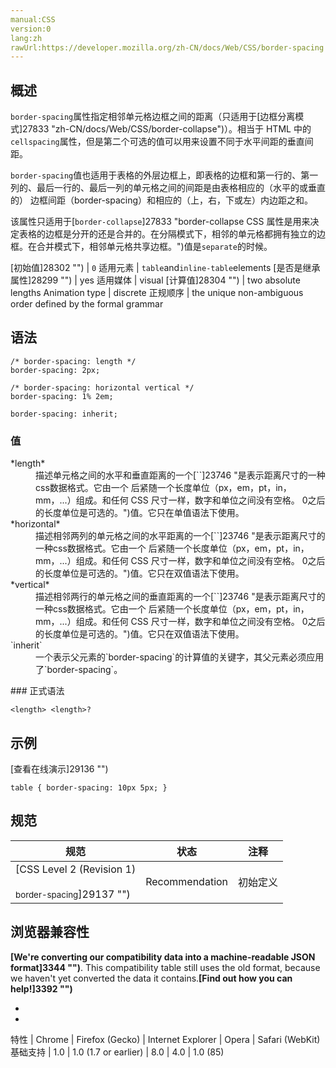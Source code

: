 ```yaml
---
manual:CSS
version:0
lang:zh
rawUrl:https://developer.mozilla.org/zh-CN/docs/Web/CSS/border-spacing
---
```





## 概述<a name="概述"></a>


`border-spacing`属性指定相邻单元格边框之间的距离（只适用于[边框分离模式]27833 "zh-CN/docs/Web/CSS/border-collapse")）。相当于 HTML 中的`cellspacing`属性，但是第二个可选的值可以用来设置不同于水平间距的垂直间距。



`border-spacing`值也适用于表格的外层边框上，即表格的边框和第一行的、第一列的、最后一行的、最后一列的单元格之间的间距是由表格相应的（水平的或垂直的） 边框间距（border-spacing）和相应的（上，右，下或左）内边距之和。



该属性只适用于[`border-collapse`]27833 "border-collapse CSS 属性是用来决定表格的边框是分开的还是合并的。在分隔模式下，相邻的单元格都拥有独立的边框。在合并模式下，相邻单元格共享边框。")值是`separate`的时候。


[初始值]28302 "") | `0` 
适用元素 | `table`and`inline-table`elements 
[是否是继承属性]28299 "") | yes 
适用媒体 | visual 
[计算值]28304 "") | two absolute lengths 
Animation type | discrete 
正规顺序 | the unique non-ambiguous order defined by the formal grammar 


## 语法<a name="语法"></a>

```
/* border-spacing: length */
border-spacing: 2px;

/* border-spacing: horizontal vertical */
border-spacing: 1% 2em;

border-spacing: inherit;
```

### 值<a name="值"></a>
<dl><dt id=''>*length*</dt><dd>描述单元格之间的水平和垂直距离的一个[`<length>`]23746 "是表示距离尺寸的一种css数据格式。它由一个 <number> 后紧随一个长度单位（px，em，pt，in，mm，...）组成。和任何 CSS 尺寸一样，数字和单位之间没有空格。<number> 0之后的长度单位是可选的。")值。它只在单值语法下使用。</dd><dt id=''>*horizontal*</dt><dd>描述相邻两列的单元格之间的水平距离的一个[`<length>`]23746 "是表示距离尺寸的一种css数据格式。它由一个 <number> 后紧随一个长度单位（px，em，pt，in，mm，...）组成。和任何 CSS 尺寸一样，数字和单位之间没有空格。<number> 0之后的长度单位是可选的。")值。它只在双值语法下使用。</dd><dt id=''>*vertical*</dt><dd>描述相邻两行的单元格之间的垂直距离的一个[`<length>`]23746 "是表示距离尺寸的一种css数据格式。它由一个 <number> 后紧随一个长度单位（px，em，pt，in，mm，...）组成。和任何 CSS 尺寸一样，数字和单位之间没有空格。<number> 0之后的长度单位是可选的。")值。它只在双值语法下使用。</dd><dt id=''>`inherit`</dt><dd>一个表示父元素的`border-spacing`的计算值的关键字，其父元素必须应用了`border-spacing`。</dd></dl>
### 正式语法<a name="正式语法"></a>

```
<length> <length>?
```

## 示例<a name="示例"></a>


[查看在线演示]29136 "")


```
table { border-spacing: 10px 5px; }
```

## 规范<a name="规范"></a>

规范 | 状态 | 注释 
 ---  |  ---  |  ---  | 
[CSS Level 2 (Revision 1)<br></br><small>border-spacing</small>]29137 "") | Recommendation | 初始定义 


## 浏览器兼容性<a name="浏览器兼容性"></a>


**[We&#39;re converting our compatibility data into a machine-readable JSON format]3344 "")**. This compatibility table still uses the old format, because we haven&#39;t yet converted the data it contains.**[Find out how you can help!]3392 "")**


* 
* 

特性 | Chrome | Firefox (Gecko) | Internet Explorer | Opera | Safari (WebKit) 
基础支持 | 1.0 | 1.0 (1.7 or earlier) | 8.0 | 4.0 | 1.0 (85) 






